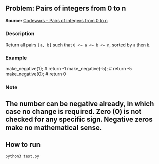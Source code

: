 ## Problem: Pairs of integers from 0 to n
**Source:** [Codewars – Pairs of integers from 0 to n](https://www.codewars.com/kata/588e27b7d1140d31cb000060/python)

### Description
Return all pairs `[a, b]` such that `0 <= a <= b <= n`, sorted by `a` then `b`.

### Example
make_negative(1);  # return -1
make_negative(-5); # return -5
make_negative(0);  # return 0

### Note
The number can be negative already, in which case no change is required.
Zero (0) is not checked for any specific sign. Negative zeros make no mathematical sense.
---

## How to run
```bash
python3 test.py
